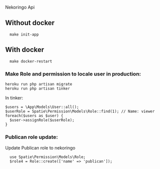 Nekoringo Api

## Without docker

```
  make init-app
```

## With docker

```
  make docker-restart
```

### Make Role and permission to locale user in production:

```
heroku run php artisan migrate
heroku run php artisan tinker

```

In tinker:

```
$users = \App\Models\User::all();
$userRole = Spatie\Permission\Models\Role::find(1); // Name: viewer
foreach($users as $user) {
  $user->assignRole($userRole);
}
```

### Publican role update:

Update Publican role to nekoringo

```
  use Spatie\Permission\Models\Role;
  $role4 = Role::create(['name' => 'publican']);
```
